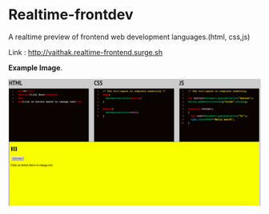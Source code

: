 # Realtime-frontdev

A realtime preview of frontend web development languages.(html, css,js)

Link : http://vaithak.realtime-frontend.surge.sh

**Example Image**. 

![Example Image](https://raw.githubusercontent.com/vaithak/Realtime-frontdev/master/example.png)
